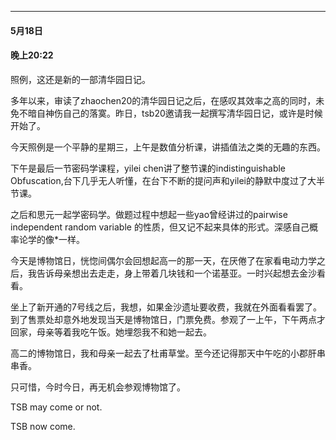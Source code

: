---

#### 5月18日
#### 晚上20:22

照例，这还是新的一部清华园日记。

多年以来，审读了zhaochen20的清华园日记之后，在感叹其效率之高的同时，未免不暗自神伤自己的落寞。昨日，tsb20邀请我一起撰写清华园日记，或许是时候开始了。

今天照例是一个平静的星期三，上午是数值分析课，讲插值法之类的无趣的东西。

下午是最后一节密码学课程，yilei chen讲了整节课的indistinguishable Obfuscation,台下几乎无人听懂，在台下不断的提问声和yilei的静默中度过了大半节课。

之后和思元一起学密码学。做题过程中想起一些yao曾经讲过的pairwise independent random variable 的性质，但又记不起来具体的形式。深感自己概率论学的像*一样。

今天是博物馆日，恍惚间偶尔会回想起高一的那一天，在厌倦了在家看电动力学之后，我告诉母亲想出去走走，身上带着几块钱和一个诺基亚。一时兴起想去金沙看看。

坐上了新开通的7号线之后，我想，如果金沙遗址要收费，我就在外面看看罢了。到了售票处却意外地发现当天是博物馆日，门票免费。参观了一上午，下午两点才回家，母亲等着我吃午饭。她埋怨我不和她一起去。

高二的博物馆日，我和母亲一起去了杜甫草堂。至今还记得那天中午吃的小郡肝串串香。

只可惜，今时今日，再无机会参观博物馆了。

TSB may come or not.

TSB now come.

